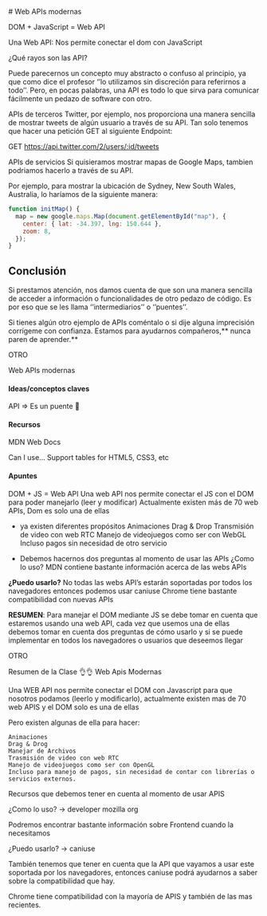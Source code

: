 # Web APIs modernas

DOM + JavaScript = Web API

Una Web API: Nos permite conectar el dom con JavaScript

¿Qué rayos son las API?

Puede parecernos un concepto muy abstracto o confuso al principio, ya que como dice el profesor ‘’lo utilizamos sin discreción para referirnos a todo’’. Pero, en pocas palabras, una API es todo lo que sirva para comunicar fácilmente un pedazo de software con otro.

APIs de terceros
Twitter, por ejemplo, nos proporciona una manera sencilla de mostrar tweets de algún usuario a través de su API. Tan solo tenemos que hacer una petición GET al siguiente Endpoint:

GET https://api.twitter.com/2/users/:id/tweets

APIs de servicios
Si quisieramos mostrar mapas de Google Maps, tambien podriamos hacerlo a través de su API.

Por ejemplo, para mostrar la ubicación de Sydney, New South Wales, Australia, lo haríamos de la siguiente manera:

```javascript
function initMap() {
  map = new google.maps.Map(document.getElementById("map"), {
    center: { lat: -34.397, lng: 150.644 },
    zoom: 8,
  });
}
```

## Conclusión

Si prestamos atención, nos damos cuenta de que son una manera sencilla de acceder a información o funcionalidades de otro pedazo de código. Es por eso que se les llama ‘’intermediarios’’ o ‘’puentes’’.

Si tienes algún otro ejemplo de APIs coméntalo o si dije alguna imprecisión corrígeme con confianza. Estamos para ayudarnos compañeros,** nunca paren de aprender.**


OTRO

Web APIs modernas
<h4>Ideas/conceptos claves</h4>
API ⇒ Es un puente 🌉

<h4>Recursos</h4>
MDN Web Docs

Can I use… Support tables for HTML5, CSS3, etc

<h4>Apuntes</h4>
DOM + JS = Web API
Una web API nos permite conectar el JS con el DOM para poder manejarlo (leer y modificar)
Actualmente existen más de 70 web APIs, Dom es solo una de ellas

- ya existen diferentes propósitos
    Animaciones
    Drag & Drop
    Transmisión de video con web RTC
    Manejo de videojuegos como ser con WebGL
    Incluso pagos sin necesidad de otro servicio

- Debemos hacernos dos preguntas al momento de usar las APIs
    ¿Como lo uso?
        MDN contiene bastante información acerca de las webs APIs

**¿Puedo usarlo?**
No todas las webs API’s estarán soportadas por todos los navegadores entonces podemos usar caniuse
Chrome tiene bastante compatibilidad con nuevas APIs

**RESUMEN**: Para manejar el DOM mediante JS se debe tomar en cuenta que estaremos usando una web API, cada vez que usemos una de ellas debemos tomar en cuenta dos preguntas de cómo usarlo y si se puede implementar en todos los navegadores o usuarios que deseemos llegar


OTRO

Resumen de la Clase 👌👌
Web Apis Modernas

Una WEB API nos permite conectar el DOM con Javascript para que nosotros podamos (leerlo y modificarlo), actualmente existen mas de 70 web APIS y el DOM solo es una de ellas

Pero existen algunas de ella para hacer:

    Animaciones
    Drag & Drog
    Manejar de Archivos
    Trasmisión de video con web RTC
    Manejo de videojuegos como ser con OpenGL
    Incluso para manejo de pagos, sin necesidad de contar con librerías o servicios externos.

Recursos que debemos tener en cuenta al momento de usar APIS

¿Como lo uso? → developer mozilla org

Podremos encontrar bastante información sobre Frontend cuando la necesitamos

¿Puedo usarlo? → caniuse

También tenemos que tener en cuenta que la API que vayamos a usar este soportada por los navegadores, entonces caniuse podrá ayudarnos a saber sobre la compatibilidad que hay.

Chrome tiene compatibilidad con la mayoría de APIS y también de las mas recientes.